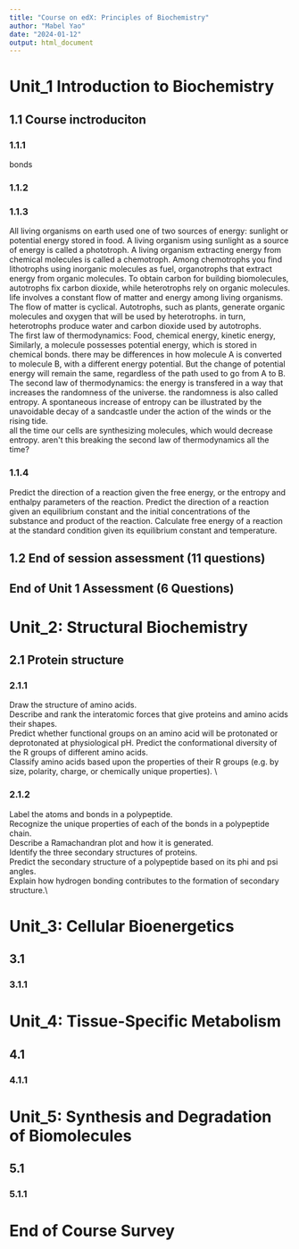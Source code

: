 ```yaml
---
title: "Course on edX: Principles of Biochemistry"
author: "Mabel Yao"
date: "2024-01-12"
output: html_document
---
```


# Unit_1 Introduction to Biochemistry
## 1.1 Course inctroduciton 
### 1.1.1
bonds 

### 1.1.2

### 1.1.3
All living organisms on earth used one of two sources of energy: sunlight or potential energy stored in food. A living organism using sunlight as a source of energy is called a phototroph. 
A living organism extracting energy from chemical molecules is called a chemotroph. Among chemotrophs you find lithotrophs using inorganic molecules as fuel, organotrophs that extract energy from organic molecules. 
To obtain carbon for building biomolecules, autotrophs fix carbon dioxide, while heterotrophs rely on organic molecules. 
\
life involves a constant flow of matter and energy among living organisms. The flow of matter is cyclical. Autotrophs, such as plants, generate organic molecules and oxygen that will be used by heterotrophs. in turn, heterotrophs produce water and carbon dioxide used by autotrophs. 
\
The first law of thermodynamics:
Food, chemical energy, kinetic energy, 
Similarly, a molecule possesses potential energy, which is stored in chemical bonds. there may be differences in how molecule A is converted to molecule B, with a different energy potential. But the change of potential energy will remain the same, regardless of the path used to go from A to B. 
\
The second law of thermodynamics:
the energy is transfered in a way that increases the randomness of the universe. the randomness is also called entropy. A spontaneous increase of entropy can be illustrated by the unavoidable decay of a sandcastle under the action of the winds or the rising tide. 
\
all the time our cells are synthesizing molecules, which would decrease entropy. aren't this breaking the second law of thermodynamics all the time?



### 1.1.4
Predict the direction of a reaction given the free energy, or the entropy and enthalpy parameters of the reaction.
Predict the direction of a reaction given an equilibrium constant and the initial concentrations of the substance and product of the reaction.
Calculate free energy of a reaction at the standard condition given its equilibrium constant and temperature.



## 1.2 End of session assessment (11 questions)
## End of Unit 1 Assessment (6 Questions)



# Unit_2: Structural Biochemistry
## 2.1 Protein structure
### 2.1.1
Draw the structure of amino acids.
\
Describe and rank the interatomic forces that give proteins and amino acids their shapes.
\
Predict whether functional groups on an amino acid will be protonated or deprotonated at physiological pH.
Predict the conformational diversity of the R groups of different amino acids.
\
Classify amino acids based upon the properties of their R groups (e.g. by size, polarity, charge, or chemically unique properties).
\

### 2.1.2
Label the atoms and bonds in a polypeptide.\
Recognize the unique properties of each of the bonds in a polypeptide chain.\
Describe a Ramachandran plot and how it is generated.\
Identify the three secondary structures of proteins.\
Predict the secondary structure of a polypeptide based on its phi and psi angles.\
Explain how hydrogen bonding contributes to the formation of secondary structure.\






# Unit_3: Cellular Bioenergetics
## 3.1 
### 3.1.1 



# Unit_4: Tissue-Specific Metabolism 
## 4.1
### 4.1.1



# Unit_5: Synthesis and Degradation of Biomolecules
## 5.1 
### 5.1.1



# End of Course Survey
















